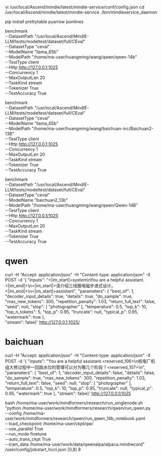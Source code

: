 

vi /usr/local/Ascend/mindie/latest/mindie-service/conf/config.json
cd /usr/local/Ascend/mindie/latest/mindie-service
./bin/mindieservice_daemon

pip install prettytable pyarrow jsonlines


benchmark \
--DatasetPath "/usr/local/Ascend/MindIE-LLM/tests/modeltest/dataset/full/CEval" \
--DatasetType "ceval" \
--ModelName "llama_65b" \
--ModelPath "/home/ma-user/huangming/wang/qwen/qwen-14b" \
--TestType client \
--Http http://127.0.0.1:1025 \
--Concurrency 1 \
--MaxOutputLen 20 \
--TaskKind stream \
--Tokenizer True \
--TestAccuracy True

benchmark \
--DatasetPath "/usr/local/Ascend/MindIE-LLM/tests/modeltest/dataset/full/CEval" \
--DatasetType "ceval" \
--ModelName "llama_65b" \
--ModelPath "/home/ma-user/huangming/wang/baichuan-inc/Baichuan2-13B" \
--TestType client \
--Http http://127.0.0.1:1025  \
--Concurrency 1 \
--MaxOutputLen 20 \
--TaskKind stream \
--Tokenizer True \
--TestAccuracy True


benchmark \
--DatasetPath "/usr/local/Ascend/MindIE-LLM/tests/modeltest/dataset/full/CEval" \
--DatasetType "ceval" \
--ModelName "baichuan2_13b" \
--ModelPath "/home/ma-user/huangming/wang/qwen/Qwen-14B" \
--TestType client \
--Http http://127.0.0.1/1025  \
--Concurrency 1 \
--MaxOutputLen 20 \
--TaskKind stream \
--Tokenizer True \
--TestAccuracy True

# qwen
curl -H "Accept: application/json" -H "Content-type: application/json" -X POST -d '{
  "inputs": "<|im_start|>system\nYou are a helpful assistant.<|im_end|>\n<|im_start|>请介绍三线圈电磁步进式设计。<|im_end|>\n<|im_start|>assistant",
  "parameters": {
    "best_of": 1,
    "decoder_input_details": true,
    "details": true,
    "do_sample": true,
    "max_new_tokens": 300,
    "repetition_penalty": 1.03,
    "return_full_text": false,
    "seed": null,
    "stop": [ 
      "photographer"
    ],
    "temperature": 0.5,
    "top_k": 10,
    "top_n_tokens": 5,
    "top_p": 0.95,
    "truncate": null,
    "typical_p": 0.95,
    "watermark": true
  },  
  "stream": false}' http://127.0.0.1:1025/ 

# baichuan
  curl -H "Accept: application/json" -H "Content-type: application/json" -X POST -d '{
    "inputs": "You are a helpful assistant.<reserved_106>\n核电厂机组大修过程中一回路水位的管理可以分为哪几个阶段？<reserved_107>\n",
    "parameters": {
      "best_of": 1,
      "decoder_input_details": false,
      "details": false,
      "do_sample": true,
      "max_new_tokens": 300,
      "repetition_penalty": 1.03,
      "return_full_text": false,
      "seed": null,
      "stop": [
        "photographer"
      ],
      "temperature": 0.5,
      "top_k": 10,
      "top_p": 0.95,
      "truncate": null,
      "typical_p": 0.95,
      "watermark": true
    },
    "stream": false}' http://127.0.0.1/1025 
  
bash /home/ma-user/work/mindformers/research/run_singlenode.sh \
"python /home/ma-user/work/mindformers/research/qwen/run_qwen.py \
--config /home/ma-user/work/mindformers/research/qwen/run_qwen_14b_notebook.yaml \
--load_checkpoint /home/ma-user/ckpt/qw/ \
--use_parallel True \
--run_mode finetune \
--auto_trans_ckpt True \
--train_data /home/ma-user/work/data/qwenalpa/alpaca.mindrecord" \
/user/config/jobstart_hccl.json [0,8] 8